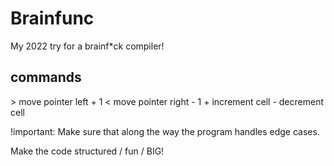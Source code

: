# Brainfunc

My 2022 try for a brainf*ck compiler!

## commands
\> move pointer left    + 1
\< move pointer right   - 1
\+ increment cell
\- decrement cell

!important: Make sure that along the way the program handles edge cases.

Make the code structured / fun / BIG!
